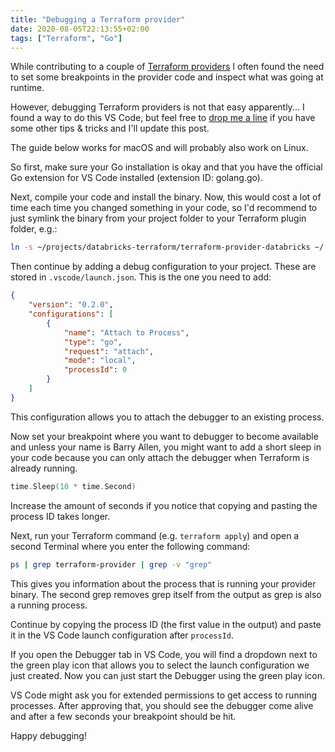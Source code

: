 ```yaml
---
title: "Debugging a Terraform provider"
date: 2020-08-05T22:13:55+02:00
tags: ["Terraform", "Go"]
---
```


While contributing to a couple of [Terraform providers](https://github.com/databrickslabs/terraform-provider-databricks) I often found the need to set some breakpoints in the provider code and inspect what was going at runtime.

However, debugging Terraform providers is not that easy apparently... I found a way to do this VS Code, but feel free to [drop me a line](https://twitter.com/s_debruyn) if you have some other tips & tricks and I'll update this post.

The guide below works for macOS and will probably also work on Linux.

So first, make sure your Go installation is okay and that you have the official Go extension for VS Code installed (extension ID: golang.go).

Next, compile your code and install the binary. Now, this would cost a lot of time each time you changed something in your code, so I'd recommend to just symlink the binary from your project folder to your Terraform plugin folder, e.g.:

```sh
ln -s ~/projects/databricks-terraform/terraform-provider-databricks ~/.terraform.d/plugins/terraform-provider-databricks
```

Then continue by adding a debug configuration to your project. These are stored in `.vscode/launch.json`. This is the one you need to add:

```json
{
    "version": "0.2.0",
    "configurations": [
        {
            "name": "Attach to Process",
            "type": "go",
            "request": "attach",
            "mode": "local",
            "processId": 0
        }
    ]
}
```

This configuration allows you to attach the debugger to an existing process.

Now set your breakpoint where you want to debugger to become available and unless your name is Barry Allen, you might want to add a short sleep in your code because you can only attach the debugger when Terraform is already running.

```go
time.Sleep(10 * time.Second)
```

Increase the amount of seconds if you notice that copying and pasting the process ID takes longer.

Next, run your Terraform command (e.g. `terraform apply`) and open a second Terminal where you enter the following command:

```sh
ps | grep terraform-provider | grep -v "grep"
```

This gives you information about the process that is running your provider binary. The second grep removes grep itself from the output as grep is also a running process.

Continue by copying the process ID (the first value in the output) and paste it in the VS Code launch configuration after `processId`.

If you open the Debugger tab in VS Code, you will find a dropdown next to the green play icon that allows you to select the launch configuration we just created. Now you can just start the Debugger using the green play icon.

VS Code might ask you for extended permissions to get access to running processes. After approving that, you should see the debugger come alive and after a few seconds your breakpoint should be hit.

Happy debugging!